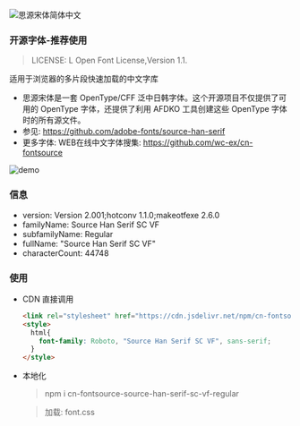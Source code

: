 ![思源宋体简体中文](https://cdn.jsdelivr.net/npm/cn-fontsource-source-han-serif-sc-vf-regular@1.0.1/font.png)

### 开源字体-推荐使用
> LICENSE: L Open Font License,Version 1.1.

适用于浏览器的多片段快速加载的中文字库
- 思源宋体是一套 OpenType/CFF 泛中日韩字体。这个开源项目不仅提供了可用的 OpenType 字体，还提供了利用 AFDKO 工具创建这些 OpenType 字体时的所有源文件。
- 参见:  https://github.com/adobe-fonts/source-han-serif
- 更多字体: WEB在线中文字体搜集:  https://github.com/wc-ex/cn-fontsource

![demo](https://cdn.jsdelivr.net/npm/cn-fontsource-source-han-serif-sc-vf-regular@1.0.1/demo.png)

### 信息
- version: Version 2.001;hotconv 1.1.0;makeotfexe 2.6.0
- familyName: Source Han Serif SC VF
- subfamilyName: Regular
- fullName: "Source Han Serif SC VF"
- characterCount: 44748

### 使用
- CDN 直接调用
  ```html
  <link rel="stylesheet" href="https://cdn.jsdelivr.net/npm/cn-fontsource-source-han-serif-sc-vf-regular/font.css"></link>
  <style>
    html{
      font-family: Roboto, "Source Han Serif SC VF", sans-serif;
    }
  </style>
  ```
- 本地化
  > npm i cn-fontsource-source-han-serif-sc-vf-regular

  > 加载: font.css


